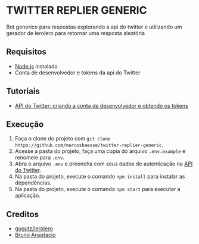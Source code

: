 # TWITTER REPLIER GENERIC

Bot generico para respostas explorando a api do twitter e utilizando um gerador de lerolero para retornar uma resposta aleatória


## Requisitos

- [Node.js](https://nodejs.org/en/) instalado
- Conta de desenvolvedor e tokens da api do Twitter

## Tutoriais

- [API do Twitter: criando a conta de desenvolvedor e obtendo os tokens](https://medium.com/programadores-ajudando-programadores/api-do-twitter-criando-o-app-e-obtendo-os-tokens-28ef3e2a281c)

## Execução

1. Faça o clone do projeto com `git clone https://github.com/marcosbaesse/twitter-replier-generic`.
2. Acesse a pasta do projeto, faça uma copia do arquivo `.env.example` e renomeie para `.env`.
3. Abra o arquivo `.env` e preencha com seus dados de autenticação na [API do Twitter](https://developer.twitter.com/en/apps).
4. Na pasta do projeto, execute o comando `npm install` para instalar as dependências.
5. Na pasta do projeto, execute o comando `npm start` para executar a aplicação.


## Creditos

- [gugutz/lerolero](https://github.com/gugutz/lerolero)
- [Bruno Anastacio](https://brunoanastacio.medium.com/)